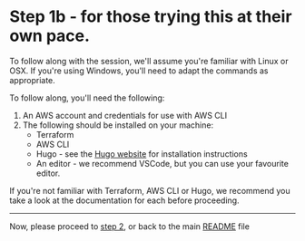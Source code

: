 # Step 1b - for those trying this at their own pace.

To follow along with the session, we'll assume you're familiar with Linux or OSX. If you're using Windows, you'll need to adapt the commands as appropriate.

To follow along, you'll need the following:

1. An AWS account and credentials for use with AWS CLI
2. The following should be installed on your machine:
    * Terraform
    * AWS CLI
    * Hugo - see the [Hugo website](https://gohugo.io/installation/) for installation instructions
    * An editor - we recommend VSCode, but you can use your favourite editor.

If you're not familiar with Terraform, AWS CLI or Hugo, we recommend you take a look at the documentation for each before proceeding.

---
Now, please proceed to [step 2](../step_2/README.md), or
back to the main [README](../../README.md) file